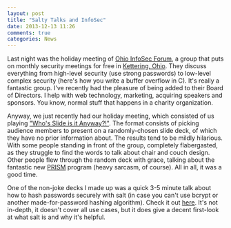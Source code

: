 ```yaml
---
layout: post
title: "Salty Talks and InfoSec"
date: 2013-12-13 11:26
comments: true
categories: News
---
```


Last night was the holiday meeting of [Ohio InfoSec Forum](http://www.ohioinfosec.org/), a group that puts on monthly security meetings for free in [Kettering, Ohio](https://maps.google.com/maps?t=m&q=kettering+ohio&output=classic). They discuss everything from high-level security (use strong passwords) to low-level complex security (here's how you write a buffer overflow in C). It's really a fantastic group. I've recently had the pleasure of being added to their Board of Directors. I help with web technology, marketing, acquiring speakers and sponsors. You know, normal stuff that happens in a charity organization.

Anyway, we just recently had our holiday meeting, which consisted of us playing ["Who's Slide is it Anyway?!"](http://www.irongeek.com/i.php?page=videos/notacon10/1-14-whose-slide-is-it-anyway-nicolle-rogueclown-neulist). The format consists of picking audience members to present on a randomly-chosen slide deck, of which they have no prior information about. The results tend to be mildly hilarious. With some people standing in front of the group, completely flabergasted, as they struggle to find the words to talk about chair and couch design. Other people flew through the random deck with grace, talking about the fantastic new [PRISM](http://www.theguardian.com/world/prism) program (heavy sarcasm, of course). All in all, it was a good time.

One of the non-joke decks I made up was a quick 3-5 minute talk about how to hash passwords securely with salt (in case you can't use bcrypt or another made-for-password hashing algorithm). Check it out [here](/talks/salting-your-hashes/). It's not in-depth, it doesn't cover all use cases, but it does give a decent first-look at what salt is and why it's helpful.

